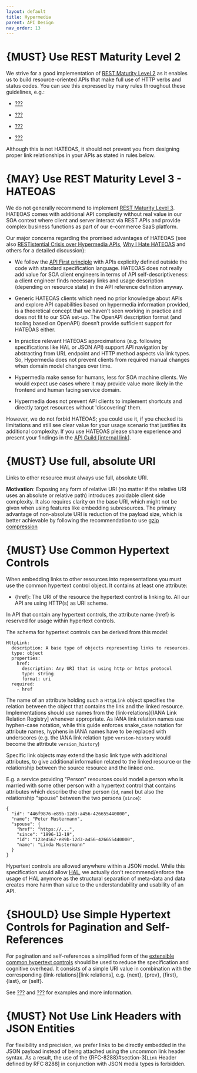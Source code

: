 ```yaml
---
layout: default
title: Hypermedia
parent: API Design
nav_order: 13
---
```


{MUST} Use REST Maturity Level 2
================================

We strive for a good implementation of [REST Maturity Level 2](http://martinfowler.com/articles/richardsonMaturityModel.html#level2) as it enables us to build resource-oriented APIs that make full use of HTTP verbs and status codes. You can see this expressed by many rules throughout these guidelines, e.g.:

-   [???](#138)

-   [???](#141)

-   [???](#148)

-   [???](#150)

Although this is not HATEOAS, it should not prevent you from designing proper link relationships in your APIs as stated in rules below.

{MAY} Use REST Maturity Level 3 - HATEOAS
=========================================

We do not generally recommend to implement [REST Maturity Level 3](http://martinfowler.com/articles/richardsonMaturityModel.html#level3). HATEOAS comes with additional API complexity without real value in our SOA context where client and server interact via REST APIs and provide complex business functions as part of our e-commerce SaaS platform.

Our major concerns regarding the promised advantages of HATEOAS (see also [RESTistential Crisis over Hypermedia APIs](https://www.infoq.com/news/2014/03/rest-at-odds-with-web-apis), [Why I Hate HATEOAS](https://jeffknupp.com/blog/2014/06/03/why-i-hate-hateoas/) and others for a detailed discussion):

-   We follow the [API First principle](#100) with APIs explicitly defined outside the code with standard specification language. HATEOAS does not really add value for SOA client engineers in terms of API self-descriptiveness: a client engineer finds necessary links and usage description (depending on resource state) in the API reference definition anyway.

-   Generic HATEOAS clients which need no prior knowledge about APIs and explore API capabilities based on hypermedia information provided, is a theoretical concept that we haven’t seen working in practice and does not fit to our SOA set-up. The OpenAPI description format (and tooling based on OpenAPI) doesn’t provide sufficient support for HATEOAS either.

-   In practice relevant HATEOAS approximations (e.g. following specifications like HAL or JSON API) support API navigation by abstracting from URL endpoint and HTTP method aspects via link types. So, Hypermedia does not prevent clients from required manual changes when domain model changes over time.

-   Hypermedia make sense for humans, less for SOA machine clients. We would expect use cases where it may provide value more likely in the frontend and human facing service domain.

-   Hypermedia does not prevent API clients to implement shortcuts and directly target resources without 'discovering' them.

However, we do not forbid HATEOAS; you could use it, if you checked its limitations and still see clear value for your usage scenario that justifies its additional complexity. If you use HATEOAS please share experience and present your findings in the [API Guild \[internal link](https://confluence.zalando.net/display/GUL/API+Guild)\].

{MUST} Use full, absolute URI
=============================

Links to other resource must always use full, absolute URI.

**Motivation**: Exposing any form of relative URI (no matter if the relative URI uses an absolute or relative path) introduces avoidable client side complexity. It also requires clarity on the base URI, which might not be given when using features like embedding subresources. The primary advantage of non-absolute URI is reduction of the payload size, which is better achievable by following the recommendation to use [gzip compression](#156)

{MUST} Use Common Hypertext Controls
====================================

When embedding links to other resources into representations you must use the common hypertext control object. It contains at least one attribute:

-   {href}: The URI of the resource the hypertext control is linking to. All our API are using HTTP(s) as URI scheme.

In API that contain any hypertext controls, the attribute name {href} is reserved for usage within hypertext controls.

The schema for hypertext controls can be derived from this model:

    HttpLink:
      description: A base type of objects representing links to resources.
      type: object
      properties:
        href:
          description: Any URI that is using http or https protocol
          type: string
          format: uri
      required:
        - href

The name of an attribute holding such a `HttpLink` object specifies the relation between the object that contains the link and the linked resource. Implementations should use names from the {link-relations}\[IANA Link Relation Registry\] whenever appropriate. As IANA link relation names use hyphen-case notation, while this guide enforces snake\_case notation for attribute names, hyphens in IANA names have to be replaced with underscores (e.g. the IANA link relation type `version-history` would become the attribute `version_history`)

Specific link objects may extend the basic link type with additional attributes, to give additional information related to the linked resource or the relationship between the source resource and the linked one.

E.g. a service providing "Person" resources could model a person who is married with some other person with a hypertext control that contains attributes which describe the other person (`id`, `name`) but also the relationship "spouse" between the two persons (`since`):

    {
      "id": "446f9876-e89b-12d3-a456-426655440000",
      "name": "Peter Mustermann",
      "spouse": {
        "href": "https://...",
        "since": "1996-12-19",
        "id": "123e4567-e89b-12d3-a456-426655440000",
        "name": "Linda Mustermann"
      }
    }

Hypertext controls are allowed anywhere within a JSON model. While this specification would allow [HAL](http://stateless.co/hal_specification.html), we actually don’t recommend/enforce the usage of HAL anymore as the structural separation of meta-data and data creates more harm than value to the understandability and usability of an API.

{SHOULD} Use Simple Hypertext Controls for Pagination and Self-References
=========================================================================

For pagination and self-references a simplified form of the [extensible common hypertext controls](#164) should be used to reduce the specification and cognitive overhead. It consists of a simple URI value in combination with the corresponding {link-relations}\[link relations\], e.g. {next}, {prev}, {first}, {last}, or {self}.

See [???](#simple-hypertext-control-fields) and [???](#161) for examples and more information.

{MUST} Not Use Link Headers with JSON Entities
==============================================

For flexibility and precision, we prefer links to be directly embedded in the JSON payload instead of being attached using the uncommon link header syntax. As a result, the use of the {RFC-8288}\#section-3\[`Link` Header defined by RFC 8288\] in conjunction with JSON media types is forbidden.
